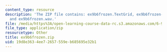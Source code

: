 ```yaml
---
content_type: resource
description: 'The ZIP file contains: ex9b6frozen.TextGrid, ex9b6frozen-ans.TextGrid,
  and ex9b6frozen.wav.'
file: /media/https%3A/open-learning-course-data-rc.s3.amazonaws.com/6-911-transcribing-prosodic-structure-of-spoken-utterances-with-tobi-january-iap-2006/19d8e3634ee72657559eb685695e32b1_ex9b6frozen.zip
file_type: application/zip
resourcetype: Other
title: ex9b6frozen.zip
uid: 19d8e363-4ee7-2657-559e-b685695e32b1
---
```

